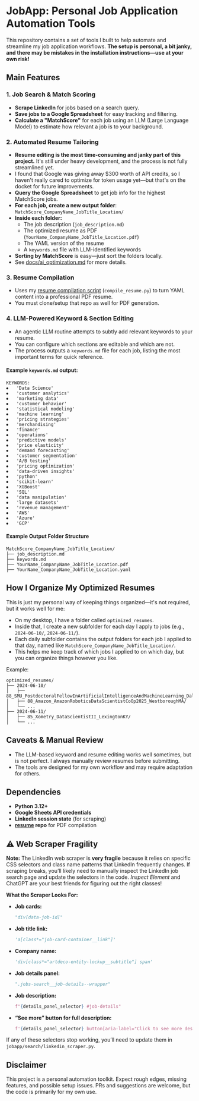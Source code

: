 # JobApp: Personal Job Application Automation Tools

This repository contains a set of tools I built to help automate and streamline my job application workflows. **The setup is personal, a bit janky, and there may be mistakes in the installation instructions—use at your own risk!**

## Main Features

### 1. Job Search & Match Scoring
- **Scrape LinkedIn** for jobs based on a search query.
- **Save jobs to a Google Spreadsheet** for easy tracking and filtering.
- **Calculate a "MatchScore"** for each job using an LLM (Large Language Model) to estimate how relevant a job is to your background.

### 2. Automated Resume Tailoring
- **Resume editing is the most time-consuming and janky part of this project.** It's still under heavy development, and the process is not fully streamlined yet.
- I found that Google was giving away $300 worth of API credits, so I haven't really cared to optimize for token usage yet—but that's on the docket for future improvements.
- **Query the Google Spreadsheet** to get job info for the highest MatchScore jobs.
- **For each job, create a new output folder**:  
  `MatchScore_CompanyName_JobTitle_Location/`
- **Inside each folder:**
  - The job description (`job_description.md`)
  - The optimized resume as PDF (`YourName_CompanyName_JobTitle_Location.pdf`)
  - The YAML version of the resume
  - A `keywords.md` file with LLM-identified keywords
- **Sorting by MatchScore** is easy—just sort the folders locally.
- See [docs/ai_optimization.md](docs/ai_optimization.md) for more details.

### 3. Resume Compilation
- Uses my [resume compilation script](https://github.com/rayhagimoto/resume) (`compile_resume.py`) to turn YAML content into a professional PDF resume.
- You must clone/setup that repo as well for PDF generation.

### 4. LLM-Powered Keyword & Section Editing
- An agentic LLM routine attempts to subtly add relevant keywords to your resume.
- You can configure which sections are editable and which are not.
- The process outputs a `keywords.md` file for each job, listing the most important terms for quick reference.

#### Example `keywords.md` output:
```
KEYWORDS:
⦁   'Data Science'
⦁   'customer analytics'
⦁   'marketing data'
⦁   'customer behavior'
⦁   'statistical modeling'
⦁   'machine learning'
⦁   'pricing strategies'
⦁   'merchandising'
⦁   'finance'
⦁   'operations'
⦁   'predictive models'
⦁   'price elasticity'
⦁   'demand forecasting'
⦁   'customer segmentation'
⦁   'A/B testing'
⦁   'pricing optimization'
⦁   'data-driven insights'
⦁   'python'
⦁   'scikit-learn'
⦁   'XGBoost'
⦁   'SQL'
⦁   'data manipulation'
⦁   'large datasets'
⦁   'revenue management'
⦁   'AWS'
⦁   'Azure'
⦁   'GCP'
```

#### Example Output Folder Structure
```
MatchScore_CompanyName_JobTitle_Location/
├── job_description.md
├── keywords.md
├── YourName_CompanyName_JobTitle_Location.pdf
├── YourName_CompanyName_JobTitle_Location.yaml
```

## How I Organize My Optimized Resumes

This is just my personal way of keeping things organized—it's not required, but it works well for me:

- On my desktop, I have a folder called `optimized_resumes`.
- Inside that, I create a new subfolder for each day I apply to jobs (e.g., `2024-06-10/`, `2024-06-11/`).
- Each daily subfolder contains the output folders for each job I applied to that day, named like `MatchScore_CompanyName_JobTitle_Location/`.
- This helps me keep track of which jobs I applied to on which day, but you can organize things however you like.

Example:
```
optimized_resumes/
├── 2024-06-10/
│   ├── 88_SMU_PostdoctoralFellowInArtificialIntelligenceAndMachineLearning_DallasTX/
│   ├── 88_Amazon_AmazonRoboticsDataScientistCoOp2025_WestboroughMA/
│   └── ...
├── 2024-06-11/
│   ├── 85_Xometry_DataScientistII_LexingtonKY/
│   └── ...
```

## Caveats & Manual Review
- The LLM-based keyword and resume editing works well sometimes, but is not perfect. I always manually review resumes before submitting.
- The tools are designed for my own workflow and may require adaptation for others.

## Dependencies
- **Python 3.12+**
- **Google Sheets API credentials**
- **LinkedIn session state** (for scraping)
- **[resume](https://github.com/rayhagimoto/resume) repo** for PDF compilation

## ⚠️ Web Scraper Fragility

**Note:**
The LinkedIn web scraper is **very fragile** because it relies on specific CSS selectors and class name patterns that LinkedIn frequently changes. If scraping breaks, you’ll likely need to manually inspect the LinkedIn job search page and update the selectors in the code. *Inspect Element* and ChatGPT are your best friends for figuring out the right classes!

**What the Scraper Looks For:**
- **Job cards:**
  ```python
  "div[data-job-id]"
  ```
- **Job title link:**
  ```python
  'a[class*="job-card-container__link"]'
  ```
- **Company name:**
  ```python
  'div[class*="artdeco-entity-lockup__subtitle"] span'
  ```
- **Job details panel:**
  ```python
  ".jobs-search__job-details--wrapper"
  ```
- **Job description:**
  ```python
  f"{details_panel_selector} #job-details"
  ```
- **“See more” button for full description:**
  ```python
  f'{details_panel_selector} button[aria-label="Click to see more description"]'
  ```

If any of these selectors stop working, you’ll need to update them in `jobapp/search/linkedin_scraper.py`.

## Disclaimer
This project is a personal automation toolkit. Expect rough edges, missing features, and possible setup issues. PRs and suggestions are welcome, but the code is primarily for my own use.

